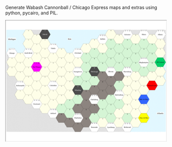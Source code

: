 Generate Wabash Cannonball / Chicago Express maps and extras using python, pycairo, and PIL.

![](./other_rsrcs/preview1.png)
